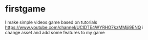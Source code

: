 # firstgame
I make simple videos game based on tutorials https://www.youtube.com/channel/UCIDTE4WYRHO7kzMMjji9ENQ
i change asset and add some features to my game
